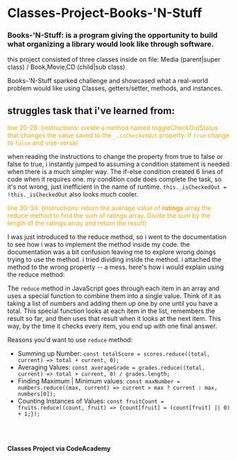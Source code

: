 # Classes-Project-Books-'N-Stuff

### Books-'N-Stuff: is a program giving the opportunity to build what organizing a library would look like through software. 

this project consisted of three classes inside on file: Media (parent|super class) / Book,Movie,CD (child|sub class)

Books-'N-Stuff sparked challenge and showcased what a real-world problem would like using Classes, getters/setter, methods, and instances. 

## struggles task that i've learned from: 

<span style="color:orange">line 20-28: (instructions: create a method named toggleCheckOutStatus that changes the value saved to the `_.isCheckedOut` property. if `true` change to `false` and vise-versa)</span>

when reading the instructions to change the property from true to false or false to true, i instantly jumped to assuming a condition statement is needed when there is a much simpler way. The if-else condition created 6 lines of code when it requires one. my condition code does complete the task, so it's not wrong, just inefficient in the name of runtime. `this._isCheckedOut = !this._isCheckedOut` also looks much cooler. 

<span style="color:orange">line 30-34: (instructions: return the average value of <b>ratings</b> array the reduce method to find the sum of ratings array. Divide the sum by the length of the ratings array and return the result)</span>

I was just introduced to the reduce method, so i went to the documentation to see how i was to implement the method inside my code. the documentation was a bit confusion leaving me to explore wrong doings trying to use the method. i tried dividing inside the method. i attached the method to the wrong property -- a mess. here's how i would explain using the reduce method: 

The `reduce` method in JavaScript goes through each item in an array and uses a special function to combine them into a single value. Think of it as taking a list of numbers and adding them up one by one until you have a total. This special function looks at each item in the list, remembers the result so far, and then uses that result when it looks at the next item. This way, by the time it checks every item, you end up with one final answer.

Reasons you'd want to use `reduce` method: 
- Summing up Number: `const totalScore = scores.reduce((total, current) => total + current, 0);`
- Averaging Values: `const averageGrade = grades.reduce((total, current) => total + current, 0) / grades.length;`
- Finding Maximum | Minimum values: `const maxNumber = numbers.reduce((max, current) => current > max ? current : max, numbers[0]);`
- Counting Instances of Values: `const fruitCount = fruits.reduce((count, fruit) => {count[fruit] = (count[fruit] || 0) + 1;});`

<br>
<br>

**Classes Project via CodeAcademy**
